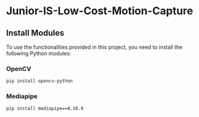 # Junior-IS-Low-Cost-Motion-Capture

## Install Modules

To use the functionalities provided in this project, you need to install the following Python modules:

### OpenCV
```bash
pip install opencv-python
```

### Mediapipe
```bash
pip install mediapipe==0.10.9
```
